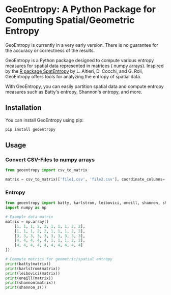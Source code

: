# GeoEntropy: A Python Package for Computing Spatial/Geometric Entropy

GeoEntropy is currently in a very early version. There is no guarantee for the accuracy or correctness of the results.

GeoEntropy is a Python package designed to compute various entropy measures for spatial data represented in matrices (
numpy arrays). Inspired by the [R package SpatEntropy](https://cran.r-project.org/web/packages/SpatEntropy/index.html)
by L. Altieri, D. Cocchi, and G. Roli, GeoEntropy offers
tools for analyzing the entropy of spatial data.

With GeoEntropy, you can easily partition spatial data and compute entropy measures such as Batty's entropy, Shannon's
entropy, and more.

## Installation

You can install GeoEntropy using pip:

```bash
pip install geoentropy
```

## Usage

### Convert CSV-Files to numpy arrays

```python
from geoentropy import csv_to_matrix

matrix = csv_to_matrix(['file1.csv', 'file2.csv'], coordinate_columns=[0, 1], cell_size=1, plot=True, priority=1)
```

### Entropy

```python
from geoentropy import batty, karlstrom, leibovici, oneill, shannon, shannon_z
import numpy as np

# Example data matrix
matrix = np.array([
    [1, 1, 1, 2, 2, 1, 1, 1, 2, 2],
    [1, 1, 1, 2, 2, 1, 1, 1, 2, 2],
    [3, 3, 3, 3, 3, 3, 3, 3, 3, 3],
    [4, 4, 4, 4, 4, 1, 1, 1, 2, 2],
    [4, 4, 4, 4, 4, 4, 4, 4, 4, 4]
])

# Compute metrics for geometric/spatial entropy
print(batty(matrix))
print(karlstrom(matrix))
print(leibovici(matrix))
print(oneill(matrix))
print(shannon(matrix))
print(shannon_z())
```
